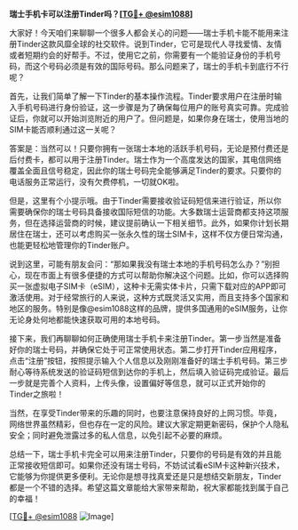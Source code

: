 **瑞士手机卡可以注册Tinder吗？[[TG💪+ @esim1088](https://t.me/s/esim1088)]**

大家好！今天咱们来聊聊一个很多人都会关心的问题——瑞士手机卡能不能用来注册Tinder这款风靡全球的社交软件。说到Tinder，它可是现代人寻找爱情、友情或者短期约会的好帮手。不过，使用它之前，你需要有一个能验证身份的手机号码，而这个号码必须是有效的国际号码。那么问题来了，瑞士的手机卡到底行不行呢？

首先，让我们简单了解一下Tinder的基本操作流程。Tinder要求用户在注册时输入手机号码进行身份验证，这一步骤是为了确保每位用户的账号真实可靠。完成验证后，你就可以开始浏览附近的用户了。但问题是，如果你身在瑞士，使用当地的SIM卡能否顺利通过这一关呢？

答案是：当然可以！只要你拥有一张瑞士本地的活跃手机号码，无论是预付费还是后付费卡，都可以用于注册Tinder。瑞士作为一个高度发达的国家，其电信网络覆盖全面且信号稳定，因此你的瑞士号码完全能够满足Tinder的要求。只要你的电话服务正常运行，没有欠费停机，一切就OK啦。

但是，这里有个小提示哦。由于Tinder需要接收验证码短信来进行验证，所以你需要确保你的瑞士号码具备接收国际短信的功能。大多数瑞士运营商都支持这项服务，但在选择运营商的时候，建议提前确认一下相关细节。此外，如果你计划长期居住在瑞士，还可以考虑购买一张永久性的瑞士SIM卡，这样不仅方便日常沟通，也能更轻松地管理你的Tinder账户。

说到这里，可能有朋友会问：“那如果我没有瑞士本地的手机号码怎么办？”别担心，现在市面上有很多便捷的方式可以帮助你解决这个问题。比如，你可以选择购买一张虚拟电子SIM卡（eSIM），这种卡无需实体卡片，只需下载对应的APP即可激活使用。对于经常旅行的人来说，这种方式既灵活又实用，而且支持多个国家和地区的服务。特别是像@esim1088这样的品牌，提供多国通用的eSIM服务，让你无论身处何地都能快速获取可用的本地号码。

接下来，我们再聊聊如何正确使用瑞士手机卡来注册Tinder。第一步当然是准备好你的瑞士号码，并确保它处于可正常使用状态。第二步打开Tinder应用程序，点击“注册”按钮，按照提示输入个人信息以及刚刚准备好的瑞士手机号码。第三步耐心等待系统发送的验证码短信到达你的手机上，然后填入验证码完成验证。最后一步就是完善个人资料，上传头像，设置偏好等信息，就可以正式开始你的Tinder之旅啦！

当然，在享受Tinder带来的乐趣的同时，也要注意保持良好的上网习惯。毕竟，网络世界虽然精彩，但也存在一定的风险。建议大家定期更新密码，保护个人隐私安全；同时避免泄露过多的私人信息，以免引起不必要的麻烦。

总结一下，瑞士手机卡完全可以用来注册Tinder，只要你的号码是有效的并且能正常接收短信即可。如果你还没有瑞士号码，不妨试试看eSIM卡这种新兴技术，它能够为你提供更多便利。无论你是想寻找真爱还是只是想结交新朋友，Tinder都是一个不错的选择。希望这篇文章能给大家带来帮助，祝大家都能找到属于自己的幸福！

[[TG💪+ @esim1088](https://t.me/s/esim1088) ![Image](https://i.postimg.cc/4NQfJmqS/Snipaste-2025-05-13-00-14-12.png)]